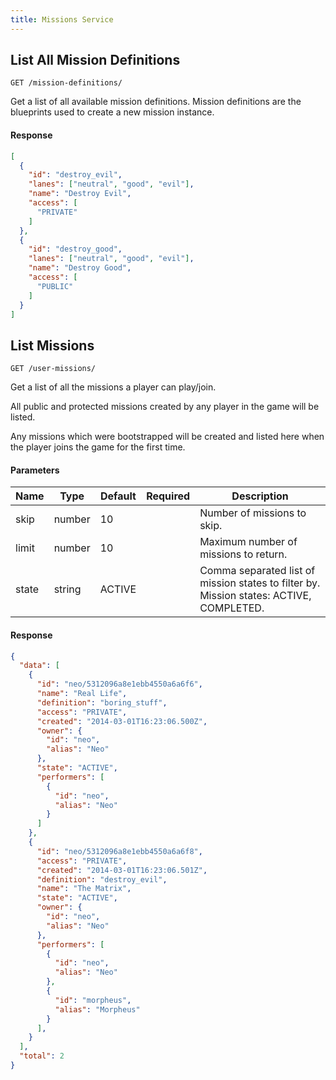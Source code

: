```yaml
---
title: Missions Service
---
```


## List All Mission Definitions

```
GET /mission-definitions/
```

Get a list of all available mission definitions. Mission definitions are the blueprints used to create a new mission instance.

#### Response

```json
[
  {
    "id": "destroy_evil",
    "lanes": ["neutral", "good", "evil"],
    "name": "Destroy Evil",
    "access": [
      "PRIVATE"
    ]
  },
  {
    "id": "destroy_good",
    "lanes": ["neutral", "good", "evil"],
    "name": "Destroy Good",
    "access": [
      "PUBLIC"
    ]
  }
]
```


## List Missions

```
GET /user-missions/
```

Get a list of all the missions a player can play/join.

All public and protected missions created by any player in the game will be listed.

Any missions which were bootstrapped will be created and listed here when the player joins the game for the first time.

#### Parameters

|   Name   | Type   | Default | Required |   Description   |
|----------|--------|---------|----------|-----------------|
| skip     | number | 10      |          | Number of missions to skip. |
| limit    | number | 10      |          | Maximum number of missions to return. |
| state    | string | ACTIVE  |          | Comma separated list of mission states to filter by. Mission states: ACTIVE, COMPLETED. |

#### Response

```json
{
  "data": [
    {
      "id": "neo/5312096a8e1ebb4550a6a6f6",
      "name": "Real Life",
      "definition": "boring_stuff",
      "access": "PRIVATE",
      "created": "2014-03-01T16:23:06.500Z",
      "owner": {
        "id": "neo",
        "alias": "Neo"
      },
      "state": "ACTIVE",
      "performers": [
        {
          "id": "neo",
          "alias": "Neo"
        }
      ]
    },
    {
      "id": "neo/5312096a8e1ebb4550a6a6f8",
      "access": "PRIVATE",
      "created": "2014-03-01T16:23:06.501Z",
      "definition": "destroy_evil",
      "name": "The Matrix",
      "state": "ACTIVE",
      "owner": {
        "id": "neo",
        "alias": "Neo"
      },
      "performers": [
        {
          "id": "neo",
          "alias": "Neo"
        },
        {
          "id": "morpheus",
          "alias": "Morpheus"
        }
      ],
    }
  ],
  "total": 2
}
```


